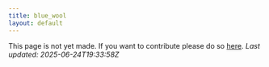 ```yaml
---
title: blue_wool
layout: default
---
```


This page is not yet made. If you want to contribute please do so [here](https://github.com/CrazyH2/Bigstone/blob/wiki/components/blue_wool.md).
_Last updated: 2025-06-24T19:33:58Z_
